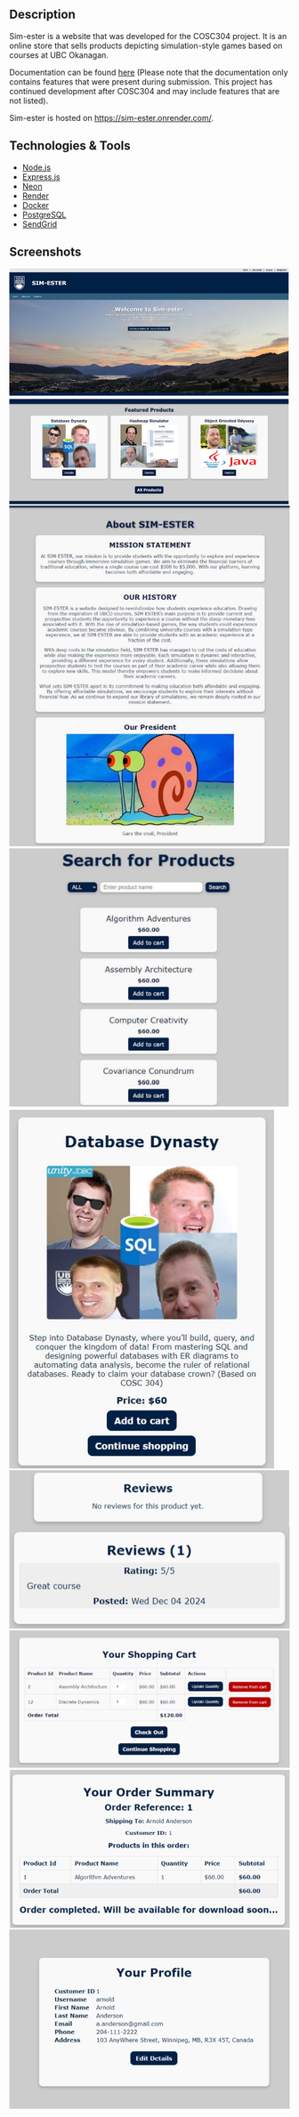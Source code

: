 ## Description
Sim-ester is a website that was developed for the COSC304 project. It is an online store that sells products depicting simulation-style games based on courses at UBC Okanagan.

Documentation can be found [here](https://rheiley.github.io/simester-documentation/documentation.pdf) (Please note that the documentation only contains features that were present during submission. This project has continued development after COSC304 and may include features that are not listed).

Sim-ester is hosted on https://sim-ester.onrender.com/.

## Technologies & Tools
- [Node.js](https://nodejs.org/en)
- [Express.js](https://expressjs.com/)
- [Neon](https://console.neon.tech/)
- [Render](https://render.com/)
- [Docker](https://www.docker.com/)
- [PostgreSQL](https://www.postgresql.org/)
- [SendGrid](https://sendgrid.com/en-us)

## Screenshots
![](public/images/screenshot01.png)
![](public/images/screenshot02.png)
![](public/images/screenshot03.png)
![](public/images/screenshot04.png)
![](public/images/screenshot05.png)
![](public/images/screenshot06.png)
![](public/images/screenshot07.png)
![](public/images/screenshot08.png)
